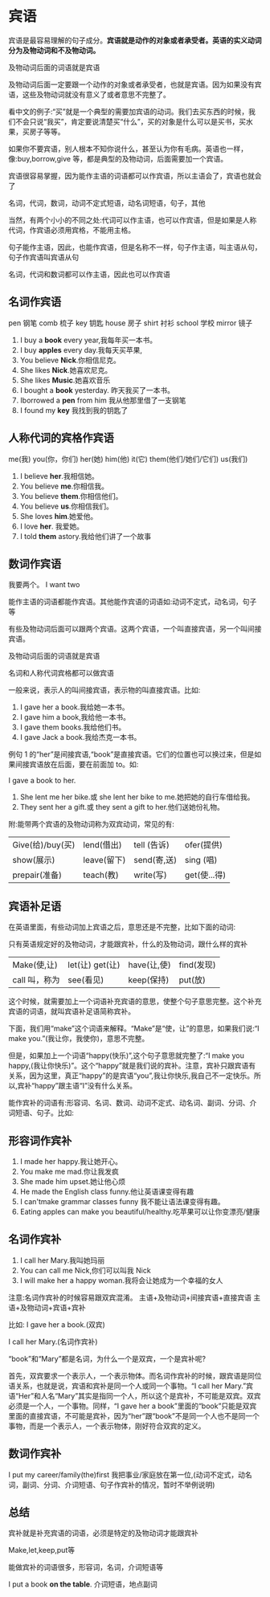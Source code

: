 # 宾语

宾语是最容易理解的句子成分。**宾语就是动作的对象或者承受者。英语的实义动词分为及物动词和不及物动词。**

及物动词后面的词语就是宾语

及物动词后面一定要跟一个动作的对象或者承受者，也就是宾语。因为如果没有宾语，这些及物动词就没有意义了或者意思不完整了。

看中文的例子:“买”就是一个典型的需要加宾语的动词。我们去买东西的时候，我们不会只说“我买”，肯定要说清楚买“什么”，买的对象是什么可以是买书，买水果，买房子等等。

如果你不要宾语，别人根本不知你说什么，甚至认为你有毛病。英语也一样，像:buy,borrow,give 等，都是典型的及物动词，后面需要加一个宾语。

宾语很容易掌握，因为能作主语的词语都可以作宾语，所以主语会了，宾语也就会了

名词，代词，数词，动词不定式短语，动名词短语，句子，其他

当然，有两个小小的不同之处:代词可以作主语，也可以作宾语，但是如果是人称代词，作宾语必须用宾格，不能用主格。

句子能作主语，因此，也能作宾语，但是名称不一样，句子作主语，叫主语从句，句子作宾语叫宾语从句

名词，代词和数词都可以作主语，因此也可以作宾语

## 名词作宾语

pen 钢笔 comb 梳子 key 钥匙 house 房子 shirt 衬衫 school 学校 mirror 镜子

1. I buy a **book** every year,我每年买一本书。
2. I buy **apples** every day.我每天买苹果,
3. You believe **Nick**.你相信尼克。
4. She likes **Nick**.她喜欢尼克。
5. She likes **Music**.她喜欢音乐
6. I bought a **book** yesterday. 昨天我买了一本书。
7. Iborrowed a **pen** from him 我从他那里借了一支钢笔
8. I found my **key** 我找到我的钥匙了

## 人称代词的宾格作宾语

me(我) you(你，你们) her(她) him(他) it(它) them(他们/她们/它们) us(我们)

1. I believe **her**.我相信她。
2. You believe **me**.你相信我。
3. You believe **them**.你相信他们。
4. You believe **us**.你相信我们。
5. She loves **him**.她爱他。
6. I love **her**. 我爱她。
7. I told **them** astory.我给他们讲了一个故事

## 数词作宾语

我要两个。 I want two

能作主语的词语都能作宾语。其他能作宾语的词语如:动词不定式，动名词，句子等

有些及物动词后面可以跟两个宾语。这两个宾语，一个叫直接宾语，另一个叫间接宾语。

及物动词后面的词语就是宾语

名词和人称代词宾格都可以做宾语

一般来说，表示人的叫间接宾语，表示物的叫直接宾语。比如:

1. I gave her a book.我给她一本书。
2. I gave him a book,我给他一本书。
3. I gave them books.我给他们书。
4. I gave Jack a book.我给杰克一本书。

例句 1 的“her”是间接宾语,“book”是直接宾语。它们的位置也可以换过来，但是如果间接宾语放在后面，要在前面加 to。如:

I gave a book to her.

1. She lent me her bike.或 she lent her bike to me.她把她的自行车借给我。
2. They sent her a gift.或 they sent a gift to her.他们送她份礼物。

附:能带两个宾语的及物动词称为双宾动词，常见的有:

|                  |             |             |              |
| ---------------- | ----------- | ----------- | ------------ |
| Give(给)/buy(买) | lend(借出)  | tell (告诉) | ofer(提供)   |
| show(展示)       | leave(留下) | send(寄,送) | sing (唱)    |
| prepair(准备)    | teach(教)   | write(写)   | get(使...得) |

## 宾语补足语

在英语里面，有些动词加上宾语之后，意思还是不完整，比如下面的动词:

只有英语规定好的及物动词，才能跟宾补，什么的及物动词，跟什么样的宾补

|               |                 |             |            |
| ------------- | --------------- | ----------- | ---------- |
| Make(使,让)   | let(让) get(让) | have(让,使) | find(发现) |
| call 叫，称为 | see(看见)       | keep(保持)  | put(放)    |

这个时候，就需要加上一个词语补充宾语的意思，使整个句子意思完整。这个补充宾语的词语，就叫宾语补足语简称宾补。

下面，我们用“make”这个词语来解释。“Make”是“使，让”的意思，如果我们说:“I make you.”(我让你，我使你)，意思不完整。

但是，如果加上一个词语“happy(快乐)”,这个句子意思就完整了:“I make you happy,(我让你快乐)”。这个“happy”就是我们说的宾补。注意，宾补只跟宾语有关系，因为这里，真正“happy”的是宾语“you”,我让你快乐,我自己不一定快乐。所以,宾补“happy”跟主语“I”没有什么关系。

能作宾补的词语有:形容词、名词、数词、动词不定式、动名词、副词、分词、介词短语、句子。比如:

## 形容词作宾补

1. I made her happy.我让她开心。
2. You make me mad.你让我发疯
3. She made him upset.她让他心烦
4. He made the English class funny.他让英语课变得有趣
5. I can'tmake grammar classes funny 我不能让语法课变得有趣。
6. Eating apples can make you beautiful/healthy.吃苹果可以让你变漂亮/健康

## 名词作宾补

1. I call her Mary.我叫她玛丽
2. You can call me Nick,你们可以叫我 Nick
3. I will make her a happy woman.我将会让她成为一个幸福的女人

注意:名词作宾补的时候容易跟双宾混淆。
主语+及物动词+间接宾语+直接宾语
主语+及物动词+宾语+宾补

比如: I gave her a book.(双宾)

I call her Mary.(名词作宾补)

“book”和“Mary”都是名词，为什么一个是双宾，一个是宾补呢?

首先，双宾要求一个表示人，一个表示物体。而名词作宾补的时候，跟宾语是同位语关系，也就是说，宾语和宾补是同一个人或同一个事物。“I call her Mary.”宾语“Her”和人名“Mary”其实是指同一个人，所以这个是宾补，不可能是双宾。双宾必须是一个人，一个事物。同样，“I gave her a book”里面的“book”只能是双宾里面的直接宾语，不可能是宾补，因为“her”跟“book”不是同一个人也不是同一个事物，而是一个表示人，一个表示物体，刚好符合双宾的定义。

## 数词作宾补

I put my career/family(the)first 我把事业/家庭放在第一位,(动词不定式，动名词，副词、分词、介词短语、句子作宾补的情况，暂时不举例说明)


## 总结

宾补就是补充宾语的词语，必须是特定的及物动词才能跟宾补

Make,let,keep,put等

能做宾补的词语很多，形容词，名词，介词短语等

I put a book **on the table**. 介词短语，地点副词
